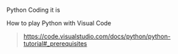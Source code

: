 Python Coding it is

How to play Python with Visual Code
>https://code.visualstudio.com/docs/python/python-tutorial#_prerequisites
